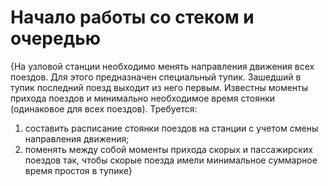 #  Начало работы со стеком и очередью
{На   узловой   станции  необходимо  менять  направления
движения всех  поездов.  Для  этого  предназначен  специальный
тупик.  Зашедший  в  тупик  последний  поезд  выходит  из него
первым.  Известны  моменты  прихода   поездов   и   минимально
необходимое   время   стоянки (одинаковое  для всех  поездов).
Требуется:
   1) составить расписание стоянки поездов на станции с учетом
смены направления движения;
   2) поменять   между   собой   моменты   прихода   скорых  и
пассажирских  поездов   так,   чтобы   скорые   поезда   имели
минимальное суммарное время простоя в тупике}
